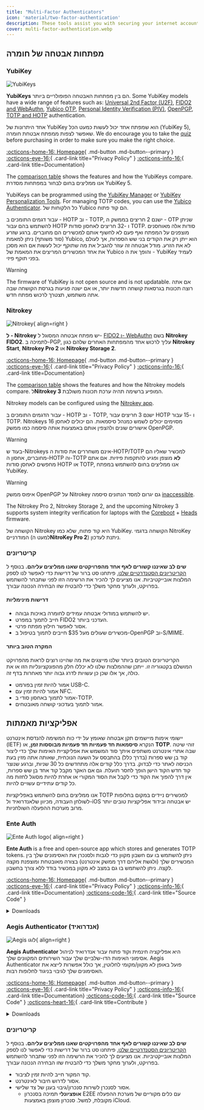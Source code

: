 ```yaml
---
title: "Multi-Factor Authenticators"
icon: 'material/two-factor-authentication'
description: These tools assist you with securing your internet accounts with Multi-Factor Authentication without sending your secrets to a third-party.
cover: multi-factor-authentication.webp
---
```


## מפתחות אבטחה של חומרה

### YubiKey

<div class="admonition recommendation" markdown>

![YubiKeys](assets/img/multi-factor-authentication/yubikey.png)

**YubiKeys** הם בין מפתחות האבטחה הפופולריים ביותר. Some YubiKey models have a wide range of features such as: [Universal 2nd Factor (U2F)](https://en.wikipedia.org/wiki/Universal_2nd_Factor), [FIDO2 and WebAuthn](basics/multi-factor-authentication.md#fido-fast-identity-online), [Yubico OTP](basics/multi-factor-authentication.md#yubico-otp), [Personal Identity Verification (PIV)](https://developers.yubico.com/PIV), [OpenPGP](https://developers.yubico.com/PGP), [TOTP and HOTP](https://developers.yubico.com/OATH) authentication.

אחד היתרונות של YubiKey הוא שמפתח אחד יכול לעשות כמעט הכל (YubiKey 5), שאפשר לצפות ממפתח אבטחת חומרה. We do encourage you to take the [quiz](https://yubico.com/quiz) before purchasing in order to make sure you make the right choice.

[:octicons-home-16: Homepage](https://yubico.com){ .md-button .md-button--primary }
[:octicons-eye-16:](https://yubico.com/support/terms-conditions/privacy-notice){ .card-link title="Privacy Policy" }
[:octicons-info-16:](https://docs.yubico.com){ .card-link title=Documentation}

</details>

</div>

The [comparison table](https://yubico.com/store/compare) shows the features and how the YubiKeys compare. אנו ממליצים בחום לבחור במפתחות מסדרת YubiKey 5.

YubiKeys can be programmed using the [YubiKey Manager](https://yubico.com/support/download/yubikey-manager) or [YubiKey Personalization Tools](https://yubico.com/support/download/yubikey-personalization-tools). For managing TOTP codes, you can use the [Yubico Authenticator](https://yubico.com/products/yubico-authenticator). כל הלקוחות של Yubico הם קוד פתוח.

עבור דגמים התומכים ב - HOTP וב - TOTP, ישנם 2 חריצים בממשק ה - OTP שניתן להשתמש בהם עבור HOTP ו -32 חריצים לאחסון סודות TOTP. סודות אלה מאוחסנים מוצפנים על המפתח ואף פעם לא לחשוף אותם למכשירים הם מחוברים. ברגע שזרע (סוד משותף) ניתן למאמת Yubico, הוא ייתן רק את הקודים בני שש הספרות, אך לעולם לא את הזרע. מודל אבטחה זה עוזר להגביל את מה שתוקף יכול לעשות אם הוא מסכן את אחד המכשירים המריצים את המאמת של Yubico והופך את ה - YubiKey לעמיד בפני תוקף פיזי.

<div class="admonition warning" markdown>
<p class="admonition-title">Warning</p>

The firmware of YubiKey is not open source and is not updatable. אם אתה רוצה תכונות בגרסאות קושחה חדשות יותר, או אם ישנה פגיעות בגרסת הקושחה שבה אתה משתמש, תצטרך לרכוש מפתח חדש.

</div>

### Nitrokey

<div class="admonition recommendation" markdown>

![Nitrokey](assets/img/multi-factor-authentication/nitrokey.jpg){ align=right }

**ל - Nitrokey** יש מפתח אבטחה המסוגל ל- [FIDO2 ו- WebAuthn](basics/multi-factor-authentication.md#fido-fast-identity-online) בשם **Nitrokey FIDO2**. לתמיכה ב-PGP, עליך לרכוש אחד מהמפתחות האחרים שלהם כגון **Nitrokey Start**, **Nitrokey Pro 2** או **Nitrokey Storage 2**.

[:octicons-home-16: Homepage](https://nitrokey.com){ .md-button .md-button--primary }
[:octicons-eye-16:](https://nitrokey.com/data-privacy-policy){ .card-link title="Privacy Policy" }
[:octicons-info-16:](https://docs.nitrokey.com){ .card-link title=Documentation}

</details>

</div>

The [comparison table](https://nitrokey.com/#comparison) shows the features and how the Nitrokey models compare. ל**Nitrokey 3** המופיע ברשימה תהיה ערכת תכונות משולבת.

Nitrokey models can be configured using the [Nitrokey app](https://nitrokey.com/download).

עבור הדגמים התומכים ב - HOTP וב - TOTP, ישנם 3 חריצים עבור HOTP ו -15 עבור TOTP. Nitrokeys מסוימים יכולים לשמש כמנהל סיסמאות. הם יכולים לאחסן 16 אישורים שונים ולהצפין אותם באמצעות אותה סיסמה כמו ממשק OpenPGP.

<div class="admonition warning" markdown>
<p class="admonition-title">Warning</p>

בעוד ש-Nitrokeys אינם משחררים את סודות ה-HOTP/TOTP למכשיר שאליו הם מחוברים, אחסון ה-HOTP וה-TOTP **לא** מוצפן ופגיע להתקפות פיזיות. אם אתם מחפשים לאחסן סודות HOTP או TOTP, אנו ממליצים בחום להשתמש במפתח YubiKey.

</div>

<div class="admonition warning" markdown>
<p class="admonition-title">Warning</p>

איפוס ממשק OpenPGP על Nitrokey גם יגרום למסד הנתונים סיסמה [inaccessible](https://docs.nitrokey.com/pro/factory-reset.html).

</div>

The Nitrokey Pro 2, Nitrokey Storage 2, and the upcoming Nitrokey 3 supports system integrity verification for laptops with the [Coreboot](https://coreboot.org) + [Heads](https://osresearch.net) firmware.

הקושחה של Nitrokey היא קוד פתוח, שלא כמו YubiKey. הקושחה בדגמי NitroKey המודרניים (למעט ה**NitroKey Pro 2**) ניתנת לעדכון.

### קריטריונים

**שים לב שאיננו קשורים לאף אחד מהפרויקטים שאנו ממליצים עליהם.** בנוסף ל [הקריטריונים הסטנדרטיים שלנו](about/criteria.md), פיתחנו סט ברור של דרישות כדי לאפשר לנו לספק המלצות אובייקטיביות. אנו מציעים לך להכיר את הרשימה הזו לפני שתבחר להשתמש בפרויקט, ולערוך מחקר משלך כדי להבטיח שזו הבחירה הנכונה עבורך.

#### דרישות מינימליות

- יש להשתמש במודולי אבטחה עמידים לחומרה באיכות גבוהה.
- חייב לתמוך במפרט FIDO2 העדכני ביותר.
- אסור לאפשר חילוץ מפתח פרטי.
- מכשירים שעולים מעל $35 חייבים לתמוך בטיפול ב-OpenPGP וב-S/MIME.

#### המקרה הטוב ביותר

הקריטריונים הטובים ביותר שלנו מייצגים את מה שהיינו רוצים לראות מהפרויקט המושלם בקטגוריה זו. ייתכן שההמלצות שלנו לא יכללו חלק מהפונקציונליות הזו או את כולה, אך אלו שכן כן עשויות לדרג גבוה יותר מאחרות בדף זה.

- אמור להיות זמין בפורמט USB-C.
- אמור להיות זמין עם NFC.
- אמור לתמוך באחסון סודי ב-TOTP.
- אמור לתמוך בעדכוני קושחה מאובטחים.

## אפליקציות מאמתות

יישומי אימות מיישמים תקן אבטחה שאומץ על ידי כוח המשימה להנדסת אינטרנט (IETF) הנקרא **סיסמאות חד פעמיות חד פעמיות מבוססות זמן**, או **TOTP**. זוהי שיטה שבה אתרי אינטרנט משתפים איתך סוד המשמש את אפליקציית האימות שלך כדי ליצור קוד בן שש ספרות (בדרך כלל) בהתבסס על השעה הנוכחית, שאותה אתה מזין בעת הכניסה לאתר כדי לבדוק. בדרך כלל קודים אלה מתחדשים כל 30 שניות, וברגע שנוצר קוד חדש הקוד הישן הופך לחסר תועלת. גם אם האקר מקבל קוד אחד בן שש ספרות, אין דרך להפוך את הקוד כדי לקבל את הסוד המקורי או אחרת להיות מסוגל לחזות מה כל קודים עתידיים עשויים להיות.

אנו ממליצים בחום להשתמש באפליקציות TOTP למכשירים ניידים במקום בחלופות לשולחן העבודה, מכיוון שלאנדרואיד ול-iOS יש אבטחה ובידוד אפליקציות טובים יותר מרוב מערכות ההפעלה השולחניות.

### Ente Auth

<div class="admonition recommendation" markdown>

![Ente Auth logo](assets/img/multi-factor-authentication/ente-auth.png){ align=right }

**Ente Auth** is a free and open-source app which stores and generates TOTP tokens. ניתן להשתמש בו עם חשבון מקוון כדי לגבות ולסנכרן את האסימונים שלך בין המכשירים שלך (ולגשת אליהם דרך ממשק אינטרנט) בצורה מאובטחת ומוצפנת מקצה לקצה. ניתן להשתמש בו גם במצב לא מקוון במכשיר בודד ללא צורך בחשבון.

[:octicons-home-16: Homepage](https://ente.io/auth){ .md-button .md-button--primary }
[:octicons-eye-16:](https://ente.io/privacy){ .card-link title="Privacy Policy" }
[:octicons-info-16:](https://help.ente.io/auth){ .card-link title=Documentation}
[:octicons-code-16:](https://github.com/ente-io/ente/tree/main/auth#readme){ .card-link title="Source Code" }

<details class="downloads" markdown>
<summary>Downloads</summary>

- [:simple-googleplay: Google Play](https://play.google.com/store/apps/details?id=io.ente.auth)
- [:simple-appstore: App Store](https://apps.apple.com/app/id6444121398)
- [:simple-github: GitHub](https://github.com/ente-io/ente/releases?q=auth)
- [:octicons-globe-16: Web](https://auth.ente.io)

</details>

</div>

### Aegis Authenticator (אנדרואיד)

<div class="admonition recommendation" markdown>

![Aegis לוגו](assets/img/multi-factor-authentication/aegis.png){ align=right }

**Aegis Authenticator** היא אפליקציה חינמית וקוד פתוח עבור אנדרואיד לניהול אסימוני האימות הדו-שלביים שלך עבור השירותים המקוונים שלך. Aegis Authenticator פועל באופן לא מקוון/מקומי לחלוטין, אך כולל אפשרות לייצא את האסימונים שלך לגיבוי בניגוד לחלופות רבות.

[:octicons-home-16: Homepage](https://getaegis.app){ .md-button .md-button--primary }
[:octicons-eye-16:](https://getaegis.app/aegis/privacy.html){ .card-link title="Privacy Policy" }
[:octicons-info-16:](https://github.com/beemdevelopment/Aegis/wiki){ .card-link title=Documentation}
[:octicons-code-16:](https://github.com/beemdevelopment/Aegis){ .card-link title="Source Code" }
[:octicons-heart-16:](https://buymeacoffee.com/beemdevelopment){ .card-link title=Contribute }

<details class="downloads" markdown>
<summary>Downloads</summary>

- [:simple-googleplay: Google Play](https://play.google.com/store/apps/details?id=com.beemdevelopment.aegis)
- [:simple-github: GitHub](https://github.com/beemdevelopment/Aegis/releases)

</details>

</div>

<!-- markdownlint-disable-next-line -->
### קריטריונים

**שים לב שאיננו קשורים לאף אחד מהפרויקטים שאנו ממליצים עליהם.** בנוסף ל [הקריטריונים הסטנדרטיים שלנו](about/criteria.md), פיתחנו סט ברור של דרישות כדי לאפשר לנו לספק המלצות אובייקטיביות. אנו מציעים לך להכיר את הרשימה הזו לפני שתבחר להשתמש בפרויקט, ולערוך מחקר משלך כדי להבטיח שזו הבחירה הנכונה עבורך.

- קוד המקור חייב להיות זמין לציבור.
- אסור לדרוש חיבור לאינטרנט.
- אסור לסנכרן לשירות סנכרון/גיבוי בענן של צד שלישי.
    - **אופציונלי** תמיכה בסנכרון E2EE עם כלים מקוריים של מערכת ההפעלה מקובלת, למשל. סנכרון מוצפן באמצעות iCloud.
